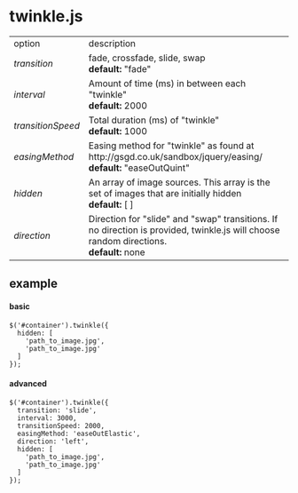 twinkle.js
=======


<table>
  <tr>
    <td>option</td>
    <td>description</td>
  </tr>
  <tr>
    <td><i>transition<i></td>
    <td>fade, crossfade, slide, swap<br>
    <strong>default: </strong>"fade"</td>
  </tr>
  <tr>
    <td><i>interval</i></td>
    <td>Amount of time (ms) in between each "twinkle"<br>
    <strong>default: </strong>2000</td>
  </tr>
  <tr>
    <td><i>transitionSpeed</i></td>
    <td>Total duration (ms) of "twinkle" <br> 
    <strong>default: </strong> 1000</td>
  </tr>
  <tr>
    <td><i>easingMethod</i></td>
    <td>
      Easing method for "twinkle" as found at http://gsgd.co.uk/sandbox/jquery/easing/ <br> 
      <strong>default: </strong>"easeOutQuint"
    </td>
  </tr>
  <tr>
    <td><i>hidden</i></td>
    <td>An array of image sources. This array is the set of images that are initially hidden<br>
      <strong>default: </strong>[ ]
    </td>
  </tr>
  <tr>
    <td><i>direction</i></td>
    <td>Direction for "slide" and "swap" transitions. If no direction is provided, twinkle.js will choose random directions.<br>
    <strong>default: </strong>none
    </td>
  </tr>
</table>

## example

#### basic

    $('#container').twinkle({
      hidden: [
        'path_to_image.jpg',
        'path_to_image.jpg'
      ]
    });
    
#### advanced

    $('#container').twinkle({
      transition: 'slide',
      interval: 3000,
      transitionSpeed: 2000,
      easingMethod: 'easeOutElastic',
      direction: 'left',
      hidden: [
        'path_to_image.jpg',
        'path_to_image.jpg'
      ]
    });


